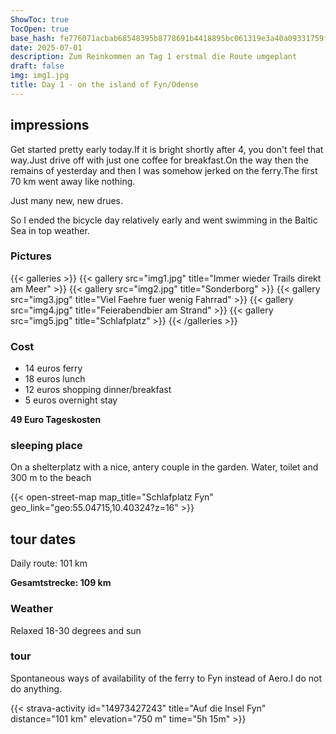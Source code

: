 ```yaml
---
ShowToc: true
TocOpen: true
base_hash: fe776071acbab68548395b8778691b4418895bc061319e3a40a09331759f10a5
date: 2025-07-01
description: Zum Reinkommen an Tag 1 erstmal die Route umgeplant
draft: false
img: img1.jpg
title: Day 1 - on the island of Fyn/Odense
---
```


## impressions
Get started pretty early today.If it is bright shortly after 4, you don't feel that way.Just drive off with just one coffee for breakfast.On the way then the remains of yesterday and then I was somehow jerked on the ferry.The first 70 km went away like nothing.

Just many new, new drues.

So I ended the bicycle day relatively early and went swimming in the Baltic Sea in top weather.

### Pictures
{{< galleries >}}
{{< gallery src="img1.jpg" title="Immer wieder Trails direkt am Meer" >}}
{{< gallery src="img2.jpg" title="Sonderborg" >}}
{{< gallery src="img3.jpg" title="Viel Faehre fuer wenig Fahrrad" >}}
{{< gallery src="img4.jpg" title="Feierabendbier am Strand" >}}
{{< gallery src="img5.jpg" title="Schlafplatz" >}}
{{< /galleries >}}

### Cost
- 14 euros ferry
- 18 euros lunch
- 12 euros shopping dinner/breakfast
- 5 euros overnight stay

**49 Euro Tageskosten**

### sleeping place
On a shelterplatz with a nice, antery couple in the garden.
Water, toilet and 300 m to the beach

{{< open-street-map map_title="Schlafplatz Fyn" geo_link="geo:55.04715,10.40324?z=16" >}}

## tour dates
Daily route: 101 km

**Gesamtstrecke: 109 km**

### Weather
Relaxed 18-30 degrees and sun

### tour
Spontaneous ways of availability of the ferry to Fyn instead of Aero.I do not do anything.

{{< strava-activity id="14973427243" title="Auf die Insel Fyn" distance="101 km" elevation="750 m" time="5h 15m" >}}